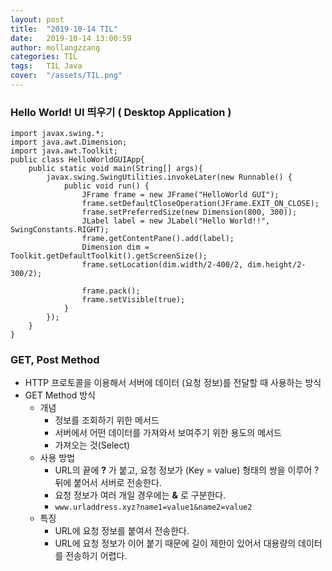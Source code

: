 ```yaml
---
layout: post
title:  "2019-10-14 TIL"
date:   2019-10-14 13:00:59
author: mollangzzang
categories: TIL
tags:	TIL Java
cover:  "/assets/TIL.png"
---
```


### Hello World! UI 띄우기 ( Desktop Application )

```
import javax.swing.*;   
import java.awt.Dimension;
import java.awt.Toolkit;
public class HelloWorldGUIApp{
    public static void main(String[] args){
        javax.swing.SwingUtilities.invokeLater(new Runnable() {
            public void run() {
                JFrame frame = new JFrame("HelloWorld GUI");
                frame.setDefaultCloseOperation(JFrame.EXIT_ON_CLOSE);
                frame.setPreferredSize(new Dimension(800, 300));
                JLabel label = new JLabel("Hello World!!", SwingConstants.RIGHT);
                frame.getContentPane().add(label);
                Dimension dim = Toolkit.getDefaultToolkit().getScreenSize();
                frame.setLocation(dim.width/2-400/2, dim.height/2-300/2);

                frame.pack();
                frame.setVisible(true);
            }
        });
    }
}
```

### GET, Post Method

* HTTP 프로토콜을 이용해서 서버에 데이터 (요청 정보)를 전달할 때 사용하는 방식
* GET Method 방식
    - 개념
        - 정보를 조회하기 위한 메서드
        - 서버에서 어떤 데이터를 가져와서 보여주기 위한 용도의 메서드
        - 가져오는 것(Select)
    - 사용 방법
        - URL의 끝에 **?** 가 붙고, 요청 정보가 (Key = value) 형태의 쌍을 이루어 ? 뒤에 붙어서 서버로 전송한다.
        - 요청 정보가 여러 개일 경우에는 **&** 로 구분한다.
        - `www.urladdress.xyz?name1=value1&name2=value2`
    - 특징
        - URL에 요청 정보를 붙여서 전송한다.
        - URL에 요청 정보가 이어 붙기 때문에 길이 제한이 있어서 대용량의 데이터를 전송하기 어렵다.
